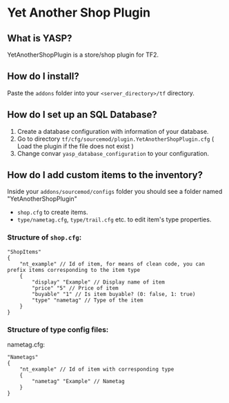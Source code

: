 # Yet Another Shop Plugin

## What is YASP?
YetAnotherShopPlugin is a store/shop plugin for TF2.

## How do I install?
Paste the `addons` folder into your `<server_directory>/tf` directory.

## How do I set up an SQL Database?
  1. Create a database configuration with information of your database.
  2. Go to directory `tf/cfg/sourcemod/plugin.YetAnotherShopPlugin.cfg` ( Load the plugin if the file does not exist )
  3. Change convar `yasp_database_configuration` to your configuration.

## How do I add custom items to the inventory?
Inside your `addons/sourcemod/configs` folder you should see a folder named "YetAnotherShopPlugin"
  - `shop.cfg` to create items.
  - `type/nametag.cfg`, `type/trail.cfg` etc. to edit item's type properties.

### Structure of `shop.cfg`:
```
"ShopItems"
{
    "nt_example" // Id of item, for means of clean code, you can prefix items corresponding to the item type
    {
        "display" "Example" // Display name of item
        "price" "5" // Price of item
        "buyable" "1" // Is item buyable? (0: false, 1: true)
        "type" "nametag" // Type of the item
    }
}
```

### Structure of type config files:
nametag.cfg:
```
"Nametags"
{
    "nt_example" // Id of item with corresponding type
    {
        "nametag" "Example" // Nametag
    }
}
```
